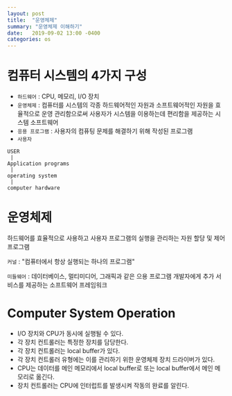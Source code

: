 ```yaml
---
layout: post
title:  "운영체제"
summary: "운영체제 이해하기"
date:   2019-09-02 13:00 -0400
categories: os
---
```


# 컴퓨터 시스템의 4가지 구성
- `하드웨어` : CPU, 메모리, I/O 장치
- `운영체제` : 컴퓨터를 시스템의 각종 하드웨어적인 자원과 소프트웨어적인 자원을 효율적으로 운영 관리함으로써 사용자가 시스템을 이용하는데 편리함을 제공하는 시스템 소프트웨어
- `응용 프로그램` : 사용자의 컴퓨팅 문제를 해결하기 위해 작성된 프로그램
- `사용자`

```
USER
 |
Application programs
 |
operating system
 |
computer hardware
```

# 운영체제
하드웨어를 효율적으로 사용하고 사용자 프로그램의 실행을 관리하는 자원 할당 및 제어 프로그램

`커널` : "컴퓨터에서 항상 실행되는 하나의 프로그램"

`미들웨어` : 데이터베이스, 멀티미디어, 그래픽과 같은 으용 프로그램 개발자에게 추가 서비스를 제공하는 소프트웨어 프레임워크

# Computer System Operation
- I/O 장치와 CPU가 동시에 실행될 수 있다.
- 각 장치 컨트롤러는 특정한 장치를 담당한다.
- 각 장치 컨트롤러는 local buffer가 있다.
- 각 장치 컨트롤러 유형에는 이를 관리하기 위한 운영체제 장치 드라이버가 있다.
- CPU는 데이터를 메인 메모리에서 local buffer로 또는 local buffer에서 메인 메모리로 옮긴다.
- 장치 컨트롤러는 CPU에 인터럽트를 발생시켜 작동의 완료를 알린다.
